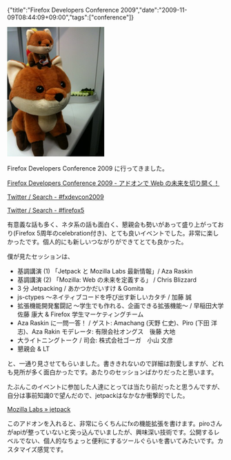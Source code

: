 {"title":"Firefox Developers Conference 2009","date":"2009-11-09T08:44:09+09:00","tags":["conference"]}

<!-- DATE: 2009-11-08T23:44:09+00:00 -->
<!-- OLDURL: http://d.hatena.ne.jp/cou929_la/20091108/ -->


<div class="section">
<img src="images/20091108133600.jpg"/>
<p>Firefox Developers Conference 2009 に行ってきました。</p>
<p><a href="http://mozilla.jp/events/2009/fxdevcon/" target="_blank">Firefox Developers Conference 2009 - アドオンで Web の未来を切り開く！</a></p>
<p><a href="http://twitter.com/#search?q=%23fxdevcon2009" target="_blank">Twitter / Search - #fxdevcon2009</a></p>
<p><a href="http://twitter.com/#search?q=%23firefox5" target="_blank">Twitter / Search - #firefox5</a></p>
<p>有意義な話も多く、ネタ系の話も面白く、懇親会も勢いがあって盛り上がっており(Firefox 5周年のcelebration付き)、とても良いイベントでした。非常に楽しかったです。個人的にも新しいつながりができてとても良かった。</p>
<p>僕が見たセッションは、</p>

<ul>
<li> 基調講演 (1) 「Jetpack と Mozilla Labs 最新情報」/ Aza Raskin</li>
<li> 基調講演 (2) 「Mozilla: Web の未来を定義する」 / Chris Blizzard</li>
<li> 3 分 Jetpacking / あかつかだいすけ & Gomita</li>
<li> js-ctypes ～ネイティブコードを呼び出す新しいカタチ / 加藤 誠</li>
<li> 拡張機能開発奮闘記 ～学生でも作れる、企画できる拡張機能～ / 早稲田大学 佐藤 康大 & Firefox 学生マーケティングチーム</li>
<li> Aza Raskin に一問一答！ / ゲスト: Amachang (天野 仁史)、Piro (下田 洋志)、Aza Rakin  モデレータ: 有限会社オングス　後藤 大地</li>
<li> 大ライトニングトーク / 司会: 株式会社ゴーガ　小山 文彦</li>
<li> 懇親会 & LT</li>
</ul>
<p>と、一通り見させてもらいました。書ききれないので詳細は割愛しますが、どれも見所が多く面白かったです。あたりのセッションばかりだったと思います。</p>
<p>たぶんこのイベントに参加した人達にとっては当たり前だったと思うんですが、自分は事前知識0で望んだので、jetpackはなかなか衝撃的でした。</p>
<p><a href="https://mozillalabs.com/jetpack/" target="_blank">Mozilla Labs » jetpack</a></p>
<p>このアドオンを入れると、非常にらくちんにfxの機能拡張を書けます。piroさんがapiが整っていないと突っ込んでいましたが、興味深い技術です。公開するレベルでない、個人的なちょっと便利にするツールぐらいを書いてみたいです。カスタマイズ感覚です。</p>
</div>






